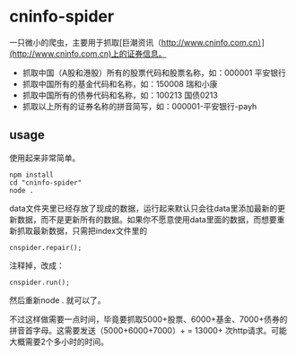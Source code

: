 # cninfo-spider
一只微小的爬虫，主要用于抓取[巨潮资讯（http://www.cninfo.com.cn）](http://www.cninfo.com.cn)上的证券信息。

+ 抓取中国（A股和港股）所有的股票代码和股票名称，如：000001 平安银行
+ 抓取中国所有的基金代码和名称，如：150008 瑞和小康
+ 抓取中国所有的债券代码和名称，如：100213 国债0213
+ 抓取以上所有的证券名称的拼音简写，如：000001-平安银行-payh
  
## usage  
使用起来非常简单。  

    npm install
    cd "cninfo-spider"
    node .
data文件夹里已经存放了现成的数据，运行起来默认只会往data里添加最新的更新数据，而不是更新所有的数据。如果你不愿意使用data里面的数据，而想要重新抓取最新数据，只需把index文件里的  

    cnspider.repair();
  
注释掉，改成：  

    cnspider.run();

然后重新node . 就可以了。    

不过这样做需要一点时间，毕竟要抓取5000+股票、6000+基金、7000+债券的拼音首字母。这需要发送（5000+6000+7000）+ = 13000+ 次http请求。可能大概需要2个多小时的时间。  
